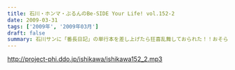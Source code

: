 ```yaml
---
title: 石川・ホンマ・ぶるんのBe-SIDE Your Life! vol.152-2
date: 2009-03-31
tags: ['2009年', '2009年03月']
draft: false
summary: 石川サンに「番長日記」の単行本を差し上げたら狂喜乱舞しておられた！！おそらく一瞬で読了するであろう。ぐふっ！！NAMAE
---
```


http://project-phi.ddo.jp/ishikawa/ishikawa152_2.mp3
